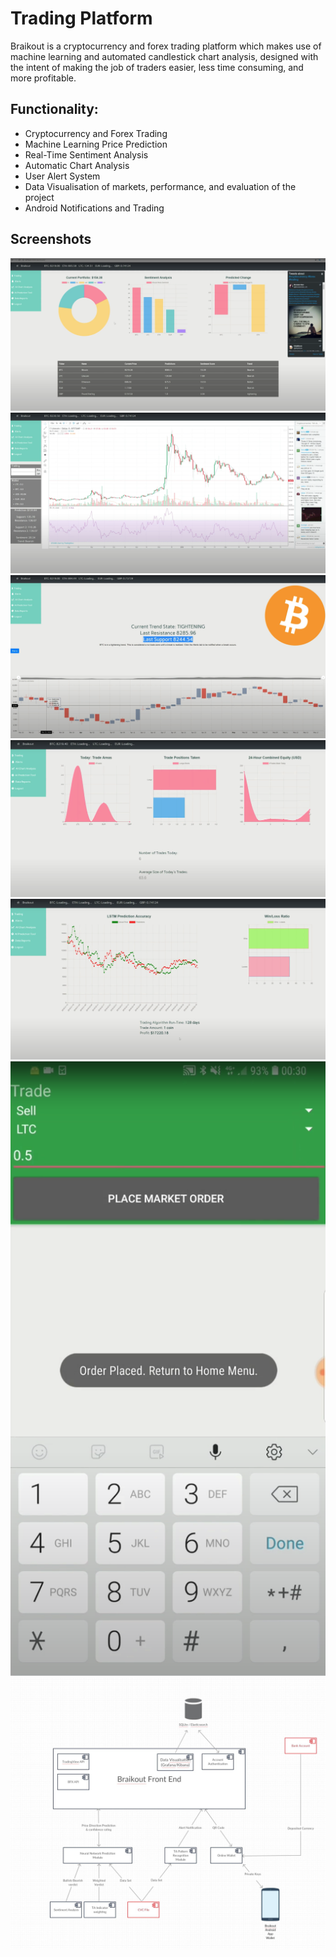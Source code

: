 # Trading Platform

Braikout is a cryptocurrency and forex trading platform which makes use of machine learning and automated candlestick chart analysis, designed with the intent of making the job of traders easier, less time consuming, and more profitable. 

## Functionality:
 -	Cryptocurrency and Forex Trading
 - Machine Learning Price Prediction 
 - 	Real-Time Sentiment Analysis
 -	Automatic Chart Analysis
 -	User Alert System
 -	Data Visualisation of markets, performance, and evaluation of the project
 -	Android Notifications and Trading

## Screenshots
![UI](images/ui.png)
![Trading Page](images/trading.png)
![chartTa](images/chartTa.png)
![Trading History](images/history.png)
![Backtest](images/backtest.png)
![App](images/app.png)
![component](images/ComponentDiagram.JPG)

